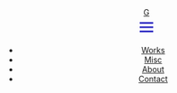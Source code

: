 <!DOCTYPE html>
<html>
<head>
    <meta charset="utf-8">
    <title>Gowri</title>
    <meta name="viewport" content="width=device-width, initial-scale=1.0">
    <link rel="stylesheet" href="style.css">
    <link href="https://fonts.googleapis.com/css2?family=Raleway&display=swap" rel="stylesheet">
    <link href='https://unpkg.com/boxicons@2.1.4/css/boxicons.min.css' rel='stylesheet'>
</head>
<body>
<!-- navigation -->
<header>
  <nav class="navbar">
    <div class="max-width">
      <div class="top">
        <div class="home"><a href="#homepage">G</a></div>
        <a href="#" class="toggle-button">
          <i class="hamburger"><svg xmlns="http://www.w3.org/2000/svg" width="36" height="36" viewBox="0 0 24 24" style="fill: rgba(46, 43, 195, 1);transform: ;msFilter:;"><path d="M4 6h16v2H4zm0 5h16v2H4zm0 5h16v2H4z"></path></svg></i>
        </a>
      </div>
      <ul class="menu">
        <li><a href="#works">Works</a></li>
        <li><a href="#misc">Misc</a></li>
        <li><a href="#about">About</a></li>
        <li><a href="#contact">Contact</a></li>
      </ul>
    </div>
  </nav>
</header>
  </html>
